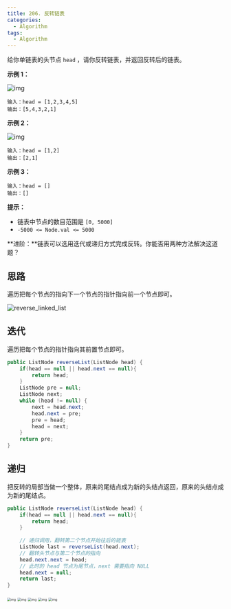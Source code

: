 ```yaml
---
title: 206. 反转链表
categories:
  - Algorithm
tags:
  - Algorithm
---
```


给你单链表的头节点 `head` ，请你反转链表，并返回反转后的链表。

**示例 1：**

![img](https://raw.githubusercontent.com/Traserve/traserve.github.io/master/_posts/algorithm/images/206-1.png)

```
输入：head = [1,2,3,4,5]
输出：[5,4,3,2,1]
```

**示例 2：**

![img](https://raw.githubusercontent.com/Traserve/traserve.github.io/master/_posts/algorithm/images/206-2.jpg)

```
输入：head = [1,2]
输出：[2,1]
```

**示例 3：**

```
输入：head = []
输出：[]
```

 

**提示：**

- 链表中节点的数目范围是 `[0, 5000]`
- `-5000 <= Node.val <= 5000`

 

**进阶：**链表可以选用迭代或递归方式完成反转。你能否用两种方法解决这道题？

## 思路

遍历把每个节点的指向下一个节点的指针指向前一个节点即可。

![reverse_linked_list](https://raw.githubusercontent.com/Traserve/traserve.github.io/master/_posts/algorithm/images/206-3.gif)

## 迭代

遍历把每个节点的指针指向其前置节点即可。

```java
public ListNode reverseList(ListNode head) {
    if(head == null || head.next == null){
        return head;
    }
	ListNode pre = null;
    ListNode next;
    while (head != null) {
        next = head.next;
        head.next = pre;
        pre = head;
        head = next;
    }
    return pre;
}
```

## 递归

把反转的局部当做一个整体，原来的尾结点成为新的头结点返回，原来的头结点成为新的尾结点。

```java
public ListNode reverseList(ListNode head) {
    if(head == null || head.next == null){
        return head;
    }
    
    // 递归调用，翻转第二个节点开始往后的链表
    ListNode last = reverseList(head.next);
    // 翻转头节点与第二个节点的指向
    head.next.next = head;
    // 此时的 head 节点为尾节点，next 需要指向 NULL
    head.next = null;
    return last;
}
```

<img src="https://gblobscdn.gitbook.com/assets%2F-McgKdLMgKGHf9UIOZCM%2Fsync%2Fb9fff89cb1f69f93555c158bee3adce9ca8d7487.jpg?alt=media" alt="img" style="zoom:50%;" />

<img src="https://gblobscdn.gitbook.com/assets%2F-McgKdLMgKGHf9UIOZCM%2Fsync%2Fc244744301acfdaae7b1a26bc92d0d63748ad675.jpg?alt=media" alt="img" style="zoom:50%;" />

<img src="https://gblobscdn.gitbook.com/assets%2F-McgKdLMgKGHf9UIOZCM%2Fsync%2Fbe3eed15a20254b8d77d0f33798da8f9bf081b7b.jpg?alt=media" alt="img" style="zoom:50%;" />

<img src="https://gblobscdn.gitbook.com/assets%2F-McgKdLMgKGHf9UIOZCM%2Fsync%2Fbc1a5fa3257a78014037e2e7370fd6e4c804551a.jpg?alt=media" alt="img" style="zoom:50%;" />

<img src="https://gblobscdn.gitbook.com/assets%2F-McgKdLMgKGHf9UIOZCM%2Fsync%2F69362da6835ca739d63b0b54c2220a5f742dd2c7.jpg?alt=media" alt="img" style="zoom:50%;" />

